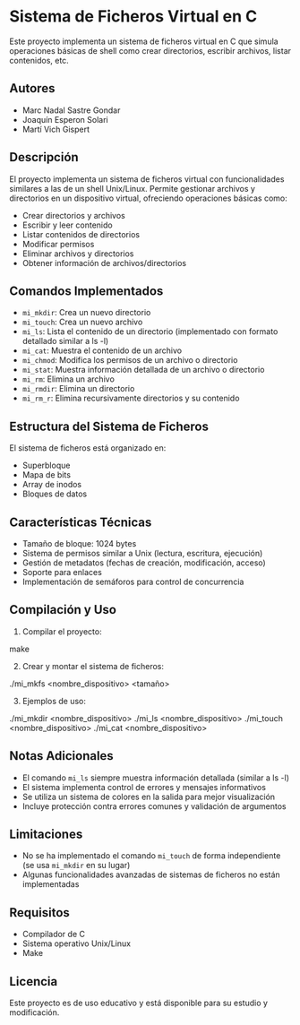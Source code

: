 # Sistema de Ficheros Virtual en C

Este proyecto implementa un sistema de ficheros virtual en C que simula operaciones básicas de shell como crear directorios, escribir archivos, listar contenidos, etc.

## Autores

- Marc Nadal Sastre Gondar
- Joaquín Esperon Solari  
- Martí Vich Gispert

## Descripción

El proyecto implementa un sistema de ficheros virtual con funcionalidades similares a las de un shell Unix/Linux. Permite gestionar archivos y directorios en un dispositivo virtual, ofreciendo operaciones básicas como:

- Crear directorios y archivos
- Escribir y leer contenido
- Listar contenidos de directorios
- Modificar permisos
- Eliminar archivos y directorios
- Obtener información de archivos/directorios

## Comandos Implementados

- `mi_mkdir`: Crea un nuevo directorio
- `mi_touch`: Crea un nuevo archivo
- `mi_ls`: Lista el contenido de un directorio (implementado con formato detallado similar a ls -l)
- `mi_cat`: Muestra el contenido de un archivo
- `mi_chmod`: Modifica los permisos de un archivo o directorio
- `mi_stat`: Muestra información detallada de un archivo o directorio
- `mi_rm`: Elimina un archivo
- `mi_rmdir`: Elimina un directorio
- `mi_rm_r`: Elimina recursivamente directorios y su contenido

## Estructura del Sistema de Ficheros

El sistema de ficheros está organizado en:

- Superbloque
- Mapa de bits
- Array de inodos
- Bloques de datos

## Características Técnicas

- Tamaño de bloque: 1024 bytes
- Sistema de permisos similar a Unix (lectura, escritura, ejecución)
- Gestión de metadatos (fechas de creación, modificación, acceso)
- Soporte para enlaces
- Implementación de semáforos para control de concurrencia

## Compilación y Uso

1. Compilar el proyecto:

make

2. Crear y montar el sistema de ficheros:

./mi_mkfs <nombre_dispositivo> <tamaño>

3. Ejemplos de uso:

./mi_mkdir <nombre_dispositivo> <permisos> <ruta>
./mi_ls <nombre_dispositivo> <ruta>
./mi_touch <nombre_dispositivo> <permisos> <ruta>
./mi_cat <nombre_dispositivo> <ruta>

## Notas Adicionales

- El comando `mi_ls` siempre muestra información detallada (similar a ls -l)
- El sistema implementa control de errores y mensajes informativos
- Se utiliza un sistema de colores en la salida para mejor visualización
- Incluye protección contra errores comunes y validación de argumentos

## Limitaciones

- No se ha implementado el comando `mi_touch` de forma independiente (se usa `mi_mkdir` en su lugar)
- Algunas funcionalidades avanzadas de sistemas de ficheros no están implementadas

## Requisitos

- Compilador de C
- Sistema operativo Unix/Linux
- Make

## Licencia

Este proyecto es de uso educativo y está disponible para su estudio y modificación.